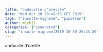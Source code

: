 ```yaml
---
title: "andouille d’oreille"
date: "Wed Oct 30 20:43:39 CET 2019"
tags: ["insulte-mignone", "pipotron"]
author: m1ch3l
categories: ["generated"]
slug: "insulte-mignone/2019-10-30-20:43:39"
---
```


andouille d’oreille

